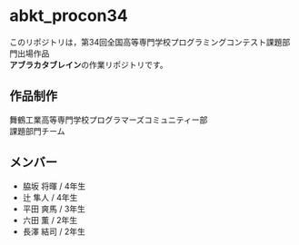 # abkt_procon34
このリポジトリは，第34回全国高等専門学校プログラミングコンテスト課題部門出場作品  
**アブラカタブレイン**の作業リポジトリです。  
## 作品制作  
舞鶴工業高等専門学校プログラマーズコミュニティー部  
課題部門チーム
## メンバー
* 脇坂 将暉 / 4年生
* 辻 隼人 / 4年生
* 平田 爽馬 / 3年生
* 六田 薫 / 2年生
* 長澤 結司 / 2年生